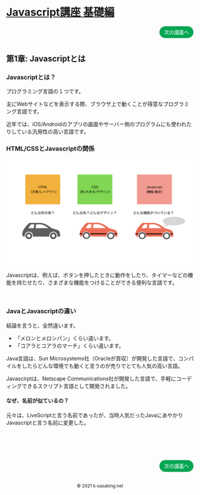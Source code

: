 <style>
.mb {
  margin-bottom: 90px;
}
.mt {
  margin-top: 90px;
}
.box {
  position: relative;
}
.box .box_left {
  position: absolute;
  left: 0;
}
.box .box_right {
  position: absolute;
  right: 0;
}
.btn {
  padding: 6px 12px;
  border-radius: 7em;
  border: solid 1px #ccc;
}
.bg-info {
  background-color: #00a651;
  color: #ffffff;
}
footer {
    text-align: center;
    margin-top: 120px;
    padding: 30px;
}
</style>
# [Javascript講座 基礎編](basic.html)

<div class="box mb">
  <a class="box_right" href="basic2.html">
    <button class="btn bg-info">次の講義へ</button>
  </a>
</div>


## 第1章: Javascriptとは


### Javascriptとは？
プログラミング言語の１つです。

主にWebサイトなどを表示する際、ブラウザ上で動くことが得意なプログラミング言語です。

近年では、iOS/Androidのアプリの画面やサーバー側のプログラムにも使われたりしている汎用性の高い言語です。

### HTML/CSSとJavascriptの関係


<img src="img/html_css_js.jpeg"/>

<br/>

Javascriptは、例えば、ボタンを押したときに動作をしたり、タイマーなどの機能を持たせたり、さまざまな機能をつけることができる便利な言語です。


<br/>

### JavaとJavascriptの違い
結論を言うと、全然違います。

- 「メロンとメロンパン」くらい違います。
- 「コアラとコアラのマーチ」くらい違います。

Java言語は、Sun Microsystems社（Oracleが買収）が開発した言語で、コンパイルをしたらどんな環境でも動くと言うのが売りでとても人気の高い言語。

Javascirptは、Netscape Communications社が開発した言語で、手軽にコーディングできるスクリプト言語として開発されました。

#### なぜ、名前が似ているの？
元々は、LiveScriptと言う名前であったが、当時人気だったJavaにあやかりJavascriptと言う名前に変更した。


<div class="box mt mb">
  <a class="box_right" href="basic2.html">
    <button class="btn bg-info">次の講義へ</button>
  </a>
</div>


<footer>
    <small>© 2021 k-sasaking.net</small>
</footer>
